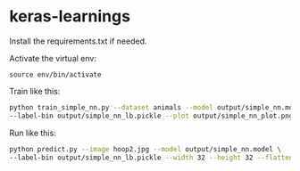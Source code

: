 # keras-learnings

Install the requirements.txt if needed.

Activate the virtual env:
```
source env/bin/activate
```

Train like this:
```bash
python train_simple_nn.py --dataset animals --model output/simple_nn.model \
--label-bin output/simple_nn_lb.pickle --plot output/simple_nn_plot.png
```

Run like this:
```bash
python predict.py --image hoop2.jpg --model output/simple_nn.model \
--label-bin output/simple_nn_lb.pickle --width 32 --height 32 --flatten 1
```